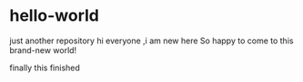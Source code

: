 # hello-world
just another repository
hi everyone ,i am new here 
So happy to come to this brand-new world!

finally this finished
